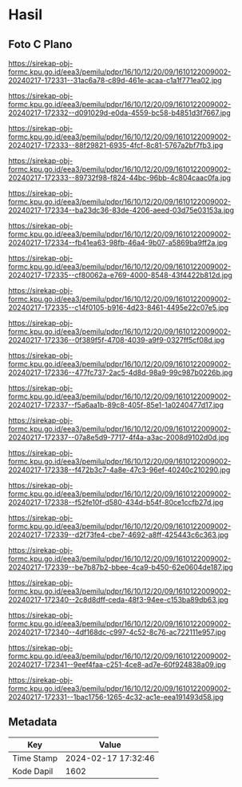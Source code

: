 # Hasil

## Foto C Plano

https://sirekap-obj-formc.kpu.go.id/eea3/pemilu/pdpr/16/10/12/20/09/1610122009002-20240217-172331--31ac6a78-c89d-461e-acaa-c1a1f771ea02.jpg

https://sirekap-obj-formc.kpu.go.id/eea3/pemilu/pdpr/16/10/12/20/09/1610122009002-20240217-172332--d091029d-e0da-4559-bc58-b4851d3f7667.jpg

https://sirekap-obj-formc.kpu.go.id/eea3/pemilu/pdpr/16/10/12/20/09/1610122009002-20240217-172333--88f29821-6935-4fcf-8c81-5767a2bf7fb3.jpg

https://sirekap-obj-formc.kpu.go.id/eea3/pemilu/pdpr/16/10/12/20/09/1610122009002-20240217-172333--89732f98-f824-44bc-96bb-4c804caac0fa.jpg

https://sirekap-obj-formc.kpu.go.id/eea3/pemilu/pdpr/16/10/12/20/09/1610122009002-20240217-172334--ba23dc36-83de-4206-aeed-03d75e03153a.jpg

https://sirekap-obj-formc.kpu.go.id/eea3/pemilu/pdpr/16/10/12/20/09/1610122009002-20240217-172334--fb41ea63-98fb-46a4-9b07-a5869ba9ff2a.jpg

https://sirekap-obj-formc.kpu.go.id/eea3/pemilu/pdpr/16/10/12/20/09/1610122009002-20240217-172335--cf80062a-e769-4000-8548-43f4422b812d.jpg

https://sirekap-obj-formc.kpu.go.id/eea3/pemilu/pdpr/16/10/12/20/09/1610122009002-20240217-172335--c14f0105-b916-4d23-8461-4495e22c07e5.jpg

https://sirekap-obj-formc.kpu.go.id/eea3/pemilu/pdpr/16/10/12/20/09/1610122009002-20240217-172336--0f389f5f-4708-4039-a9f9-0327ff5cf08d.jpg

https://sirekap-obj-formc.kpu.go.id/eea3/pemilu/pdpr/16/10/12/20/09/1610122009002-20240217-172336--477fc737-2ac5-4d8d-98a9-99c987b0226b.jpg

https://sirekap-obj-formc.kpu.go.id/eea3/pemilu/pdpr/16/10/12/20/09/1610122009002-20240217-172337--f5a6aa1b-89c8-405f-85e1-1a0240477d17.jpg

https://sirekap-obj-formc.kpu.go.id/eea3/pemilu/pdpr/16/10/12/20/09/1610122009002-20240217-172337--07a8e5d9-7717-4f4a-a3ac-2008d9102d0d.jpg

https://sirekap-obj-formc.kpu.go.id/eea3/pemilu/pdpr/16/10/12/20/09/1610122009002-20240217-172338--f472b3c7-4a8e-47c3-96ef-40240c210290.jpg

https://sirekap-obj-formc.kpu.go.id/eea3/pemilu/pdpr/16/10/12/20/09/1610122009002-20240217-172338--f52fe10f-d580-434d-b54f-80ce1ccfb27d.jpg

https://sirekap-obj-formc.kpu.go.id/eea3/pemilu/pdpr/16/10/12/20/09/1610122009002-20240217-172339--d2f73fe4-cbe7-4692-a8ff-425443c6c363.jpg

https://sirekap-obj-formc.kpu.go.id/eea3/pemilu/pdpr/16/10/12/20/09/1610122009002-20240217-172339--be7b87b2-bbee-4ca9-b450-62e0604de187.jpg

https://sirekap-obj-formc.kpu.go.id/eea3/pemilu/pdpr/16/10/12/20/09/1610122009002-20240217-172340--2c8d8dff-ceda-48f3-94ee-c153ba89db63.jpg

https://sirekap-obj-formc.kpu.go.id/eea3/pemilu/pdpr/16/10/12/20/09/1610122009002-20240217-172340--4df168dc-c997-4c52-8c76-ac722111e957.jpg

https://sirekap-obj-formc.kpu.go.id/eea3/pemilu/pdpr/16/10/12/20/09/1610122009002-20240217-172341--9eef4faa-c251-4ce8-ad7e-60f924838a09.jpg

https://sirekap-obj-formc.kpu.go.id/eea3/pemilu/pdpr/16/10/12/20/09/1610122009002-20240217-172331--1bac1756-1265-4c32-ac1e-eea191493d58.jpg


## Metadata

| Key        | Value               |
| ---------- | ------------------- |
| Time Stamp | 2024-02-17 17:32:46 |
| Kode Dapil | 1602                |



